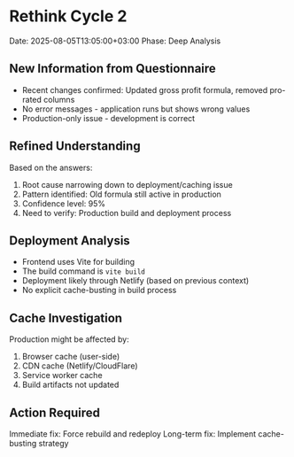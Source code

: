# Rethink Cycle 2
Date: 2025-08-05T13:05:00+03:00
Phase: Deep Analysis

## New Information from Questionnaire
- Recent changes confirmed: Updated gross profit formula, removed pro-rated columns
- No error messages - application runs but shows wrong values
- Production-only issue - development is correct

## Refined Understanding
Based on the answers:
1. Root cause narrowing down to deployment/caching issue
2. Pattern identified: Old formula still active in production
3. Confidence level: 95%
4. Need to verify: Production build and deployment process

## Deployment Analysis
- Frontend uses Vite for building
- The build command is `vite build`
- Deployment likely through Netlify (based on previous context)
- No explicit cache-busting in build process

## Cache Investigation
Production might be affected by:
1. Browser cache (user-side)
2. CDN cache (Netlify/CloudFlare)
3. Service worker cache
4. Build artifacts not updated

## Action Required
Immediate fix: Force rebuild and redeploy
Long-term fix: Implement cache-busting strategy